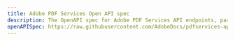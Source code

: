 ```yaml
---
title: Adobe PDF Services Open API spec
description: The OpenAPI spec for Adobe PDF Services API endpoints, parameters, and responses.
openAPISpec: https://raw.githubusercontent.com/AdobeDocs/pdfservices-api-documentation/hotfix-2april2024/src/pages/resources/openapi.json
---
```

